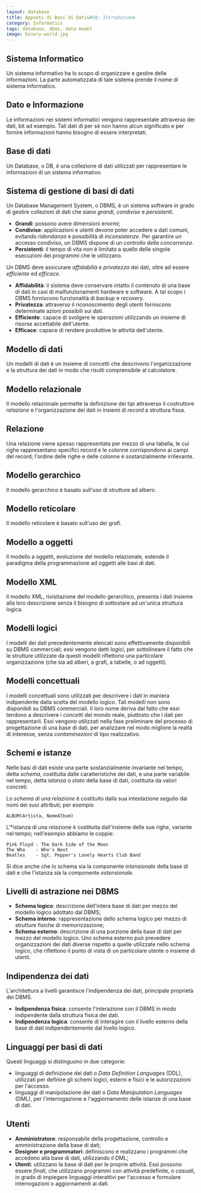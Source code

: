 ```yaml
---
layout: database
title: Appunti di Basi di Dati&#58; Introduzione
category: Informatics
tags: database, dbms, data model
image: binary-world.jpg
---
```

## Sistema Informatico
Un sistema informativo ha lo scopo di organizzare e gestire delle informazioni. La parte automatizzata di tale sistema prende il nome di sistema informatico.

## Dato e Informazione
Le informazioni nei sistemi informatici vengono rappresentate attraverso dei dati, bit ad esempio. Tali dati di per s&egrave; non hanno alcun significato e per fornire informazioni hanno bisogno di essere interpretati.

## Base di dati
Un Database, o DB, &egrave; una collezione di dati utilizzati per rappresentare le informazioni di un sistema informativo.

## Sistema di gestione di basi di dati
Un Database Management System, o DBMS, &egrave; un sistema software in grado di gestire collezioni di dati che siano *grandi*, *condivise* e *persistenti*.

- **Grandi**: possono avere dimensioni enormi;
- **Condivise**: applicazioni e utenti devono poter accedere a dati comuni, evitando *ridondanza* e possibilit&agrave; di *inconsistenze*. Per garantire un accesso condiviso, un DBMS dispone di un *controllo della concorrenza*.
- **Persistenti**: il tempo di vita non &egrave; limitato a quello delle singole esecuzioni dei programmi che le utilizzano.

Un DBMS deve assicurare *affidabili&agrave;* e *privatezza* dei dati, oltre ad essere *efficiente* ed *efficace*.

- **Affidabilit&agrave;**: il sistema deve conservare intatto il contenuto di una base di dati in casi di malfunzionamenti hardware e software. A tal scopo i DBMS forniscono funzionalit&agrave; di *backup* e *recovery*.
- **Privatezza**: attraverso il riconoscimento degli utenti forniscono determinate azioni possibili sui dati.
- **Efficiente**: capace di svolgere le operazioni utilizzando un insieme di risorse accettabile dell'utente.
- **Efficace**: capace di rendere produttive le attivit&agrave; dell'utente.

## Modello di dati
Un modelli di dati &egrave; un insieme di concetti che descrivono l'organizzazione e la struttura dei dati in modo che risulti comprensibile al calcolatore.

## Modello relazionale
Il modello relazionale permette la definizione dei tipi attraverso il costruttore *relazione* e l'organizzazione dei dati in insiemi di *record* a struttura fissa.

## Relazione
Una relazione viene spesso rappresentata per mezzo di una tabella, le cui righe rappresentano specifici record e le colonne corrispondono ai campi del record; l'ordine delle righe e delle colonne &egrave; sostanzialmente irrilevante.

## Modello gerarchico
Il modello gerarchico &egrave; basato sull'uso di strutture ad albero.

## Modello reticolare
Il modello reticolare &egrave; basato sull'uso dei grafi.

## Modello a oggetti
Il modello a oggetti, evoluzione del modello relazionale, estende il paradigma della programmazione ad oggetti alle basi di dati.

## Modello XML
Il modello XML, rivisitazione del modello gerarchico, presenta i dati insieme alla loro descrizione senza il bisogno di sottostare ad un'unica struttura logica.

## Modelli logici
I modelli dei dati precedentemente elencati sono effettivamente disponibili su DBMS commerciali; essi vengono detti *logici*, per sottolineare il fatto che le strutture utilizzate da questi modelli riflettono una particolare organizzazione (che sia ad alberi, a grafi, a tabelle, o ad oggetti).

## Modelli concettuali
I modelli concettuali sono utilizzati per descrivere i dati in maniera indipendente dalla scelta del modello logico. Tali modelli non sono disponibili su DBMS commerciali. Il loro nome deriva dal fatto che essi tendono a descrivere i *concetti* del mondo reale, piuttosto che i dati per rappresentarli. Essi vengono utilizzati nella fase preliminare del processo di progettazione di una base di dati, per analizzare nel modo migliore la realt&agrave; di interesse, senza *contaminazioni* di tipo realizzativo.

## Schemi e istanze
Nelle basi di dati esiste una parte sostanzialmente invariante nel tempo, detta *schema*, costituita dalle caratteristiche dei dati, e una parte variabile nel tempo, detta *istanza* o *stato* della base di dati, costituita da valori concreti.

Lo *schema di una relazione* &egrave; costituito dalla sua intestazione seguito dai nomi dei suoi attributi; per esempio

```
ALBUM(Artista, NomeAlbum)
```

L'*istanza di una relazione &egrave; costituita dall'insieme delle sue righe, variante nel tempo; nell'esempio abbiamo le coppie:

```
Pink Floyd - The Dark Side of the Moon
The Who    - Who's Next
Beatles    - Sgt. Pepper's Lonely Hearts Club Band
```

Si dice anche che lo schema sia la componente *intensionale* della base di dati e che l'istanza sia la componente *estensionale*.

## Livelli di astrazione nei DBMS

- **Schema logico**: descrizione dell'intera base di dati per mezzo del modello logico adottato dal DBMS;
- **Schema interno**: rappresentazione dello schema logico per mezzo di strutture fisiche di memorizzazione;
- **Schema esterno**: descrizione di una porzione della base di dati per mezzo del modello logico. Uno schema esterno pu&ograve; prevedere organizzazioni dei dati diverse rispetto a quelle utilizzate nello schema logico, che riflettono il punto di vista di un particolare utente o insieme di utenti.

## Indipendenza dei dati
L'architettura a livelli garantisce l'indipendenza dei dati, principale propriet&agrave; dei DBMS.

- **Indipendenza fisica**: consente l'interazione con il DBMS in modo indipendente dalla struttura fisica dei dati.
- **Indipendenza logica**: consente di interagire con il livello esterno della base di dati indipendentemente dal livello logico.

## Linguaggi per basi di dati
Questi linguaggi si distinguono in due categorie:

- linguaggi di definizione dei dati o *Data Definition Languages* (DDL), utilizzati per definire gli schemi logici, esterni e fisici e le autorizzazioni per l'accesso.
- linguaggi di manipolazione dei dati o *Data Manipulation Languages* (DML), per l'interrogazione e l'aggiornamento delle istanze di una base di dati.

## Utenti

- **Amministratore**: responsabile della progettazione, controllo e amministrazione della base di dati;
- **Designer e programmatori**: definiscono e realizzano i programmi che accedono alla base di dati, utilizzando il DML;
- **Utenti**: utilizzano la base di dati per le proprie attivit&agrave;. Essi possono essere *finali*, che utilizzano programmi con attivit&agrave; predefinite, o *casuali*, in grado di impiegare linguaggi interattivi per l'accesso e formulare interrogazioni o aggiornamenti ai dati.
